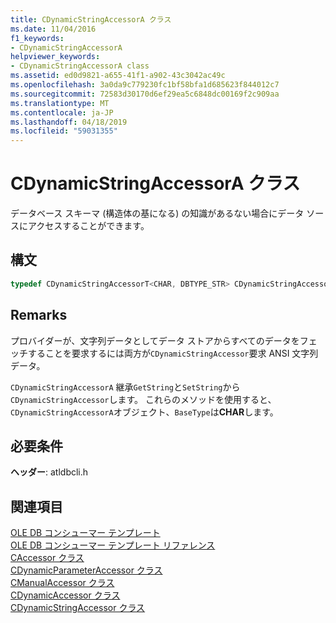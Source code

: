 ```yaml
---
title: CDynamicStringAccessorA クラス
ms.date: 11/04/2016
f1_keywords:
- CDynamicStringAccessorA
helpviewer_keywords:
- CDynamicStringAccessorA class
ms.assetid: ed0d9821-a655-41f1-a902-43c3042ac49c
ms.openlocfilehash: 3a0da9c779230fc1bf58bfa1d685623f844012c7
ms.sourcegitcommit: 72583d30170d6ef29ea5c6848dc00169f2c909aa
ms.translationtype: MT
ms.contentlocale: ja-JP
ms.lasthandoff: 04/18/2019
ms.locfileid: "59031355"
---
```

# <a name="cdynamicstringaccessora-class"></a>CDynamicStringAccessorA クラス

データベース スキーマ (構造体の基になる) の知識があるない場合にデータ ソースにアクセスすることができます。

## <a name="syntax"></a>構文

```cpp
typedef CDynamicStringAccessorT<CHAR, DBTYPE_STR> CDynamicStringAccessorA;
```

## <a name="remarks"></a>Remarks

プロバイダーが、文字列データとしてデータ ストアからすべてのデータをフェッチすることを要求するには両方が`CDynamicStringAccessor`要求 ANSI 文字列データ。

`CDynamicStringAccessorA` 継承`GetString`と`SetString`から`CDynamicStringAccessor`します。 これらのメソッドを使用すると、`CDynamicStringAccessorA`オブジェクト、`BaseType`は**CHAR**します。

## <a name="requirements"></a>必要条件

**ヘッダー**: atldbcli.h

## <a name="see-also"></a>関連項目

[OLE DB コンシューマー テンプレート](../../data/oledb/ole-db-consumer-templates-cpp.md)<br/>
[OLE DB コンシューマー テンプレート リファレンス](../../data/oledb/ole-db-consumer-templates-reference.md)<br/>
[CAccessor クラス](../../data/oledb/caccessor-class.md)<br/>
[CDynamicParameterAccessor クラス](../../data/oledb/cdynamicparameteraccessor-class.md)<br/>
[CManualAccessor クラス](../../data/oledb/cmanualaccessor-class.md)<br/>
[CDynamicAccessor クラス](../../data/oledb/cdynamicaccessor-class.md)<br/>
[CDynamicStringAccessor クラス](../../data/oledb/cdynamicstringaccessor-class.md)<br/>
